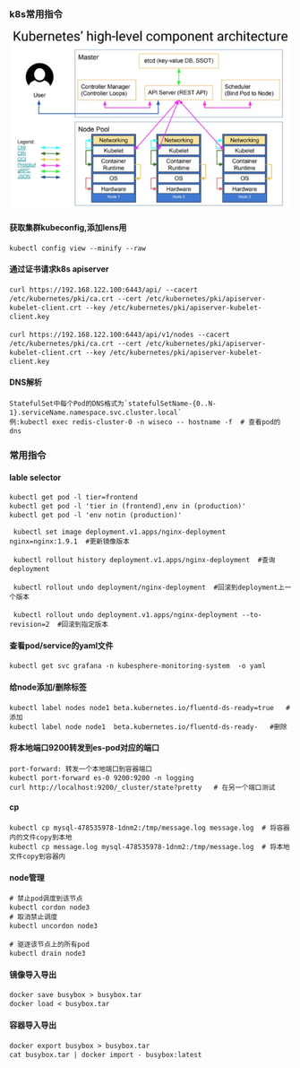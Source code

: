### k8s常用指令

![k8s架构图](.\picture\k8s架构图.jpg)



#### 获取集群kubeconfig,添加lens用

```
kubectl config view --minify --raw
```

#### 通过证书请求k8s apiserver

```
curl https://192.168.122.100:6443/api/ --cacert /etc/kubernetes/pki/ca.crt --cert /etc/kubernetes/pki/apiserver-kubelet-client.crt --key /etc/kubernetes/pki/apiserver-kubelet-client.key

curl https://192.168.122.100:6443/api/v1/nodes --cacert /etc/kubernetes/pki/ca.crt --cert /etc/kubernetes/pki/apiserver-kubelet-client.crt --key /etc/kubernetes/pki/apiserver-kubelet-client.key
```



#### DNS解析

```
StatefulSet中每个Pod的DNS格式为`statefulSetName-{0..N-1}.serviceName.namespace.svc.cluster.local`
例:kubectl exec redis-cluster-0 -n wiseco -- hostname -f  # 查看pod的dns 
```

### 常用指令

#### lable selector

```
kubectl get pod -l tier=frontend
kubectl get pod -l 'tier in (frontend),env in (production)'
kubectl get pod -l 'env notin (production)'
```

```
 kubectl set image deployment.v1.apps/nginx-deployment nginx=nginx:1.9.1  #更新镜像版本
 
 kubectl rollout history deployment.v1.apps/nginx-deployment  #查询deployment
 
 kubectl rollout undo deployment/nginx-deployment  #回滚到deployment上一个版本
 
 kubectl rollout undo deployment.v1.apps/nginx-deployment --to-revision=2  #回滚到指定版本
```



#### 查看pod/service的yaml文件

```
kubectl get svc grafana -n kubesphere-monitoring-system  -o yaml
```

#### 给node添加/删除标签

```
kubectl label nodes node1 beta.kubernetes.io/fluentd-ds-ready=true   #添加
kubectl label node node1  beta.kubernetes.io/fluentd-ds-ready-   #删除
```

#### 将本地端口9200转发到es-pod对应的端口

```
port-forward: 转发一个本地端口到容器端口
kubectl port-forward es-0 9200:9200 -n logging
curl http://localhost:9200/_cluster/state?pretty   # 在另一个端口测试
```

#### cp

```
kubectl cp mysql-478535978-1dnm2:/tmp/message.log message.log  # 将容器内的文件copy到本地
kubectl cp message.log mysql-478535978-1dnm2:/tmp/message.log  # 将本地文件copy到容器内
```

#### node管理

```
# 禁止pod调度到该节点
kubectl cordon node3
# 取消禁止调度
kubectl uncordon node3

# 驱逐该节点上的所有pod
kubectl drain node3
```

#### 镜像导入导出

```
docker save busybox > busybox.tar
docker load < busybox.tar
```

#### 容器导入导出

```
docker export busybox > busybox.tar
cat busybox.tar | docker import - busybox:latest
```

#### 
